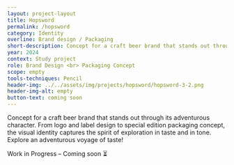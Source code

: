 ```yaml
---
layout: project-layout
title: Hopsword
permalink: /hopsword
category: Identity
overline: Brand design / Packaging
short-description: Concept for a craft beer brand that stands out through its adventurous character. From logo and label design to special edition packaging concept, the visual identity captures the spirit of exploration in taste and in tone. Explore an adventurous voyage of taste!
year: 2024
context: Study project
role: Brand Design <br> Packaging Concept
scope: empty
tools-techniques: Pencil
header-img: ../../assets/img/projects/hopsword/hopsword-3-2.png
header-img-alt: empty
button-text: coming soon
---
```

 
 <div class="project-intro"> 
    <p class="body-large"> 
 Concept for a craft beer brand that stands out through its adventurous character. From logo and label design to special edition packaging concept, the visual identity captures the spirit of exploration in taste and in tone. Explore an adventurous voyage of taste!
 </p>
</div>

<div class="project-intro wip-disclaimer"> 
    <p class="body-large"> 
    Work in Progress – Coming soon ⏳
    </p>
</div>
